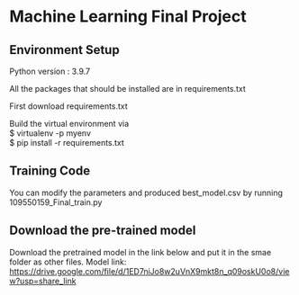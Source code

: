 # Machine Learning Final Project

## Environment Setup

Python version : 3.9.7

All the packages that should be installed are in requirements.txt

First download requirements.txt

Build the virtual environment via   
$ virtualenv -p <path to python version> myenv  
$ pip install -r requirements.txt

## Training Code
You can modify the parameters and produced best_model.csv by running 109550159_Final_train.py

## Download the pre-trained model
Download the pretrained model in the link below and put it in the smae folder as other files.
Model link: https://drive.google.com/file/d/1ED7niJo8w2uVnX9mkt8n_q09oskU0o8/view?usp=share_link
